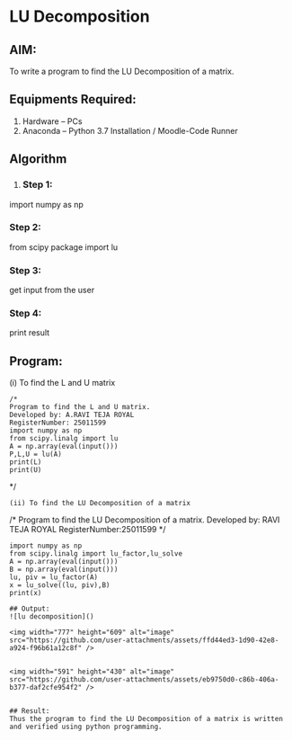 # LU Decomposition 

## AIM:
To write a program to find the LU Decomposition of a matrix.

## Equipments Required:
1. Hardware – PCs
2. Anaconda – Python 3.7 Installation / Moodle-Code Runner

## Algorithm
1. ### Step 1:
import numpy as np
### Step 2:
from scipy package import lu
### Step 3:
get input from the user
### Step 4:
print result
## Program:
(i) To find the L and U matrix
```
/*
Program to find the L and U matrix.
Developed by: A.RAVI TEJA ROYAL
RegisterNumber: 25011599
import numpy as np
from scipy.linalg import lu
A = np.array(eval(input()))
P,L,U = lu(A)
print(L)
print(U)
```
*/
```
(ii) To find the LU Decomposition of a matrix
```
/*
Program to find the LU Decomposition of a matrix.
Developed by: RAVI TEJA ROYAL
RegisterNumber:25011599 
*/
```# To print X matrix (solution to the equations)
import numpy as np
from scipy.linalg import lu_factor,lu_solve
A = np.array(eval(input()))
B = np.array(eval(input()))
lu, piv = lu_factor(A)
x = lu_solve((lu, piv),B)
print(x)

## Output:
![lu decomposition]()

<img width="777" height="609" alt="image" src="https://github.com/user-attachments/assets/ffd44ed3-1d90-42e8-a924-f96b61a12c8f" />


<img width="591" height="430" alt="image" src="https://github.com/user-attachments/assets/eb9750d0-c86b-406a-b377-daf2cfe954f2" />


## Result:
Thus the program to find the LU Decomposition of a matrix is written and verified using python programming.

